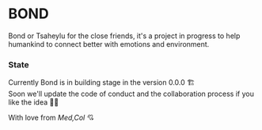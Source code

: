 # BOND
Bond or Tsaheylu for the close friends, it's a project in progress to help humankind to connect better with emotions and environment.

### **State**
Currently Bond is in building stage in the version 0.0.0 🏗  
Soon we'll update the code of conduct and the collaboration process if you like the idea 🙌🏾  

With love from *Med,Col* 💘 